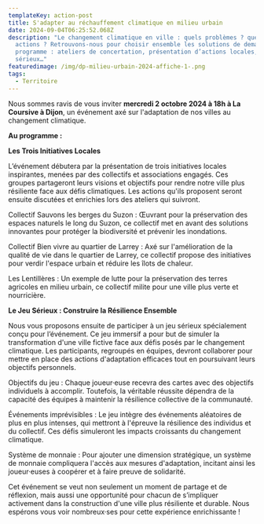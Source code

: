 ```yaml
---
templateKey: action-post
title: S'adapter au réchauffement climatique en milieu urbain
date: 2024-09-04T06:25:52.068Z
description: "Le changement climatique en ville : quels problèmes ? quelles
  actions ? Retrouvons-nous pour choisir ensemble les solutions de demain ! Au
  programme : ateliers de concertation, présentation d’actions locales, jeu
  sérieux…"
featuredimage: /img/dp-milieu-urbain-2024-affiche-1-.png
tags:
  - Territoire
---
```

Nous sommes ravis de vous inviter **m﻿ercredi 2 octobre 2024 à 18h à  La Coursive à Dijon**, un événement axé sur l'adaptation de nos villes au changement climatique. 

**A﻿u programme :**

**Les Trois Initiatives Locales**


L’événement débutera par la présentation de trois initiatives locales inspirantes, menées par des collectifs et associations engagés. Ces groupes partageront leurs visions et objectifs pour rendre notre ville plus résiliente face aux défis climatiques. Les actions qu'ils proposent seront ensuite discutées et enrichies lors des ateliers qui suivront.

Collectif Sauvons les berges du Suzon : Œuvrant pour la préservation des espaces naturels le long du Suzon, ce collectif met en avant des solutions innovantes pour protéger la biodiversité et prévenir les inondations.

Collectif Bien vivre au quartier de Larrey : Axé sur l'amélioration de la qualité de vie dans le quartier de Larrey, ce collectif propose des initiatives pour verdir l'espace urbain et réduire les îlots de chaleur.

Les Lentillères : Un exemple de lutte pour la préservation des terres agricoles en milieu urbain, ce collectif milite pour une ville plus verte et nourricière.



**Le Jeu Sérieux : Construire la Résilience Ensemble**


Nous vous proposons ensuite de participer à un jeu sérieux spécialement conçu pour l’événement. Ce jeu immersif a pour but de simuler la transformation d'une ville fictive face aux défis posés par le changement climatique. Les participants, regroupés en équipes, devront collaborer pour mettre en place des actions d'adaptation efficaces tout en poursuivant leurs objectifs personnels.

Objectifs du jeu : Chaque joueur·euse recevra des cartes avec des objectifs individuels à accomplir. Toutefois, la véritable réussite dépendra de la capacité des équipes à maintenir la résilience collective de la communauté.

Événements imprévisibles : Le jeu intègre des événements aléatoires de plus en plus intenses, qui mettront à l'épreuve la résilience des individus et du collectif. Ces défis simuleront les impacts croissants du changement climatique.

Système de monnaie : Pour ajouter une dimension stratégique, un système de monnaie compliquera l'accès aux mesures d'adaptation, incitant ainsi les joueur·euses à coopérer et à faire preuve de solidarité.

Cet événement se veut non seulement un moment de partage et de réflexion, mais aussi une opportunité pour chacun de s’impliquer activement dans la construction d'une ville plus résiliente et durable. Nous espérons vous voir nombreux·ses pour cette expérience enrichissante !